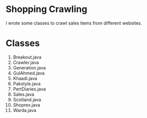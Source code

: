 
# Shopping Crawling
I wrote some classes to crawl sales items from different websites.
# Classes
1. Breakout.java	
2. Crawler.java	
3. Generation.java	
4. GulAhmed.java	
6. Khaadi.java	
7. Pakstyle.java	
8. PertDiaries.java	
9. Sales.java	
10. Scotland.java	
11. Shoprex.java	
12. Warda.java
